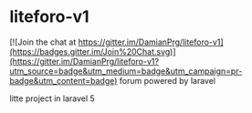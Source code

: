 # liteforo-v1

[![Join the chat at https://gitter.im/DamianPrg/liteforo-v1](https://badges.gitter.im/Join%20Chat.svg)](https://gitter.im/DamianPrg/liteforo-v1?utm_source=badge&utm_medium=badge&utm_campaign=pr-badge&utm_content=badge)
forum powered by laravel

litte project in laravel 5
